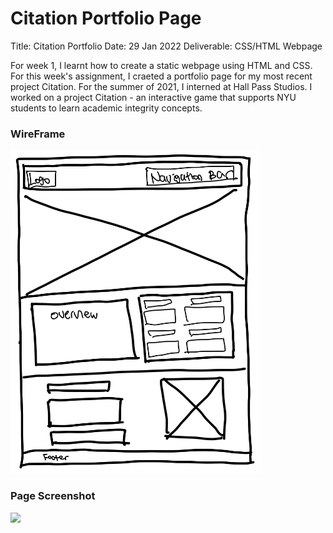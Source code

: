 # Citation Portfolio Page 

Title: Citation Portfolio
Date: 29 Jan 2022
Deliverable: CSS/HTML Webpage


For week 1, I learnt how to create a static webpage using HTML and CSS. For this week's assignment, I craeted a portfolio page for my most recent project Citation. For the summer of 2021, I interned at Hall Pass Studios. I worked on a project Citation - an interactive game that supports NYU students to learn academic integrity concepts. 


### WireFrame 

<img src="Images/Citation-Wireframe.jpg" width="400">


### Page Screenshot

<img src="Images/citationpage.png" width="700">
